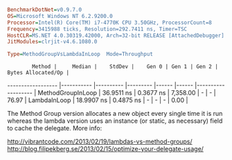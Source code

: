 ```ini

BenchmarkDotNet=v0.9.7.0
OS=Microsoft Windows NT 6.2.9200.0
Processor=Intel(R) Core(TM) i7-4770K CPU 3.50GHz, ProcessorCount=8
Frequency=3415988 ticks, Resolution=292.7411 ns, Timer=TSC
HostCLR=MS.NET 4.0.30319.42000, Arch=32-bit RELEASE [AttachedDebugger]
JitModules=clrjit-v4.6.1080.0

Type=MethodGroupVsLambdaInLoop  Mode=Throughput  

```
            Method |     Median |    StdDev |    Gen 0 | Gen 1 | Gen 2 | Bytes Allocated/Op |
------------------ |----------- |---------- |--------- |------ |------ |------------------- |
 MethodGroupInLoop | 36.9511 ns | 0.3677 ns | 7,358.00 |     - |     - |              76.97 |
      LambdaInLoop | 18.9907 ns | 0.4875 ns |        - |     - |     - |               0.00 |
	  
	  
	  
The Method Group version allocates a new object every single time it is run whereas the lambda version uses an instance (or static, as necessary) field to cache the delegate.
More info:

http://vibrantcode.com/2013/02/19/lambdas-vs-method-groups/
http://blog.filipekberg.se/2013/02/15/optimize-your-delegate-usage/


